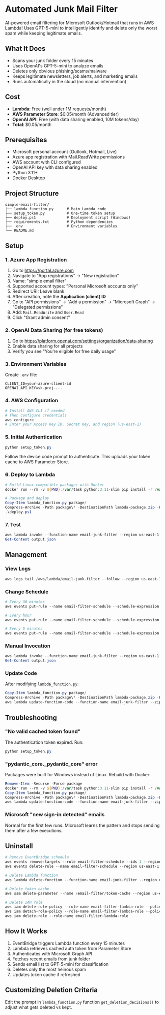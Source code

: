 # Automated Junk Mail Filter

AI-powered email filtering for Microsoft Outlook/Hotmail that runs in AWS Lambda! Uses GPT-5-mini to intelligently identify and delete only the worst spam while keeping legitimate emails.

## What It Does

- Scans your junk folder every 15 minutes
- Uses OpenAI's GPT-5-mini to analyze emails
- Deletes only obvious phishing/scams/malware
- Keeps legitimate newsletters, job alerts, and marketing emails
- Runs automatically in the cloud (no manual intervention)

## Cost

- **Lambda**: Free (well under 1M requests/month)
- **AWS Parameter Store**: $0.05/month (Advanced tier)
- **OpenAI API**: Free (with data sharing enabled, 10M tokens/day)
- **Total**: $0.05/month

## Prerequisites

- Microsoft personal account (Outlook, Hotmail, Live)
- Azure app registration with Mail.ReadWrite permissions
- AWS account with CLI configured
- OpenAI API key with data sharing enabled
- Python 3.11+
- Docker Desktop

## Project Structure

```
simple-email-filter/
├── lambda_function.py      # Main Lambda code
├── setup_token.py          # One-time token setup
├── deploy.ps1              # Deployment script (Windows)
├── requirements.txt        # Python dependencies
├── .env                    # Environment variables
└── README.md
```

## Setup

### 1. Azure App Registration

1. Go to https://portal.azure.com
2. Navigate to "App registrations" → "New registration"
3. Name: "simple email filter"
4. Supported account types: "Personal Microsoft accounts only"
5. Redirect URI: Leave blank
6. After creation, note the **Application (client) ID**
7. Go to "API permissions" → "Add a permission" → "Microsoft Graph" → "Delegated permissions"
8. Add: `Mail.ReadWrite` and `User.Read`
9. Click "Grant admin consent"

### 2. OpenAI Data Sharing (for free tokens)

1. Go to https://platform.openai.com/settings/organization/data-sharing
2. Enable data sharing for all projects
3. Verify you see "You're eligible for free daily usage"

### 3. Environment Variables

Create `.env` file:

```env
CLIENT_ID=your-azure-client-id
OPENAI_API_KEY=sk-proj-...
```

### 4. AWS Configuration

```powershell
# Install AWS CLI if needed
# Then configure credentials
aws configure
# Enter your Access Key ID, Secret Key, and region (us-east-1)
```

### 5. Initial Authentication

```powershell
python setup_token.py
```

Follow the device code prompt to authenticate. This uploads your token cache to AWS Parameter Store.

### 6. Deploy to Lambda

```powershell
# Build Linux-compatible packages with Docker
docker run --rm -v ${PWD}:/var/task python:3.11-slim pip install -r /var/task/requirements.txt -t /var/task/package/

# Package and deploy
Copy-Item lambda_function.py package/
Compress-Archive -Path package\* -DestinationPath lambda-package.zip -Force
.\deploy.ps1
```

### 7. Test

```powershell
aws lambda invoke --function-name email-junk-filter --region us-east-1 output.json
Get-Content output.json
```

## Management

### View Logs

```powershell
aws logs tail /aws/lambda/email-junk-filter --follow --region us-east-1
```

### Change Schedule

```powershell
# Every 30 minutes
aws events put-rule --name email-filter-schedule --schedule-expression "rate(30 minutes)" --region us-east-1

# Every hour
aws events put-rule --name email-filter-schedule --schedule-expression "rate(1 hour)" --region us-east-1

# Every 5 minutes
aws events put-rule --name email-filter-schedule --schedule-expression "rate(5 minutes)" --region us-east-1
```

### Manual Invocation

```powershell
aws lambda invoke --function-name email-junk-filter --region us-east-1 output.json
Get-Content output.json
```

### Update Code

After modifying `lambda_function.py`:

```powershell
Copy-Item lambda_function.py package/
Compress-Archive -Path package\* -DestinationPath lambda-package.zip -Force
aws lambda update-function-code --function-name email-junk-filter --zip-file fileb://lambda-package.zip --region us-east-1
```

## Troubleshooting

### "No valid cached token found"

The authentication token expired. Run:

```powershell
python setup_token.py
```

### "pydantic_core._pydantic_core" error

Packages were built for Windows instead of Linux. Rebuild with Docker:

```powershell
Remove-Item -Recurse -Force package
docker run --rm -v ${PWD}:/var/task python:3.11-slim pip install -r /var/task/requirements.txt -t /var/task/package/
Copy-Item lambda_function.py package/
Compress-Archive -Path package\* -DestinationPath lambda-package.zip -Force
aws lambda update-function-code --function-name email-junk-filter --zip-file fileb://lambda-package.zip --region us-east-1
```

### Microsoft "new sign-in detected" emails

Normal for the first few runs. Microsoft learns the pattern and stops sending them after a few executions.

## Uninstall

```powershell
# Remove EventBridge schedule
aws events remove-targets --rule email-filter-schedule --ids 1 --region us-east-1
aws events delete-rule --name email-filter-schedule --region us-east-1

# Delete Lambda function
aws lambda delete-function --function-name email-junk-filter --region us-east-1

# Delete token cache
aws ssm delete-parameter --name /email-filter/token-cache --region us-east-1

# Delete IAM role
aws iam delete-role-policy --role-name email-filter-lambda-role --policy-name SSMParameterStoreAccess
aws iam detach-role-policy --role-name email-filter-lambda-role --policy-arn arn:aws:iam::aws:policy/service-role/AWSLambdaBasicExecutionRole
aws iam delete-role --role-name email-filter-lambda-role
```

## How It Works

1. EventBridge triggers Lambda function every 15 minutes
2. Lambda retrieves cached auth token from Parameter Store
3. Authenticates with Microsoft Graph API
4. Fetches recent emails from junk folder
5. Sends email list to GPT-5-mini for classification
6. Deletes only the most heinous spam
7. Updates token cache if refreshed

## Customizing Deletion Criteria

Edit the prompt in `lambda_function.py` function `get_deletion_decisions()` to adjust what gets deleted vs kept.